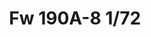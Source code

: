 ---
title: "Fw 190A-8  1/72"
price: 1800 
desc: "PROFIPACK, Fw 190A-8  1/72, razmera: 1/72"
img_path: "/assets/img/70111.jpg"
brand: AMMO
available: false
special_offer: false
new: false
soon: false
cat: "Plasticne-Makete"
subcat: "PM-EDUARD"
subsubcat: ""
sifra: "70111"
---